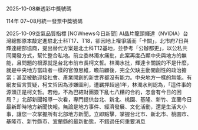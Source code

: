 
2025-10-08樂透彩中獎號碼

                                
114年 07~08月統一發票中獎號碼
                             
2025-10-09空氣品質指標
                              [NOWnews今日新聞] AI晶片龍頭輝達（NVIDIA）台灣總部原本敲定進駐北士科T17、T18，卻因地上權爭議而「卡關」，北市府7日與輝達總部協商，提出替代方案是北士科T12基地，並參考「公辦都更」，以公私共同開發方式，幫忙整合私地。前立委林濁水痛批，此案再度凸顯中央與地方的無能，且問題的根源就是台北市前市長柯文哲。林濁水批，輝達卡關說的不是什麼，就是中央地方當政者一樣的官僚思維，瞻前顧後，完全欠缺主動開創性的政治擔當；甚至被動迎接社會、產業開創的新世界都沒有能力。中央地方一樣的無能。有網友留言質疑，柯文哲因為涉嫌圖利，遭羈押超過1年，林濁水則認為，「這件事的源頭正是柯文哲。若他，不為巴結財團簽下亂七八糟的合約，怎會有今日的困局？」北部新聞報導一次看，專門提供台北、新北、桃園、基隆、新竹、宜蘭今日最新即時地方新聞快報。無論是地方事件、經濟發展、文化活動，還是生活大小事，讓您一次掌握所有北部地方新聞。立即點擊，掌握台北市、新北市、桃園市、基隆市、新竹縣市、宜蘭縣的最新動態，不錯過任何重要消息